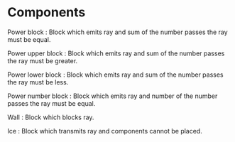 # Components

Power block : Block which emits ray and sum of the number passes the ray must be equal.

Power upper block : Block which emits ray and sum of the number passes the ray must be greater.

Power lower block : Block which emits ray and sum of the number passes the ray must be less.

Power number block : Block which emits ray and number of the number passes the ray must be equal.

Wall : Block which blocks ray.

Ice : Block which transmits ray and components cannot be placed.